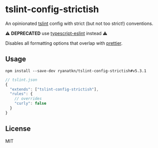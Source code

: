 # tslint-config-strictish

An opinionated [tslint](https://github.com/palantir/tslint)
config with strict (but not too strict!) conventions.

:warning: **DEPRECATED** use
[typescript-eslint](https://github.com/typescript-eslint/typescript-eslint)
instead :warning:

Disables all formatting options that overlap with [prettier](https://github.com/prettier/prettier).

## Usage
    npm install --save-dev ryanatkn/tslint-config-strictish#v5.3.1

```javascript
// tslint.json
{
  "extends": ["tslint-config-strictish"],
  "rules": {
    // overrides
    "curly": false
  }
}
```

## License
MIT
